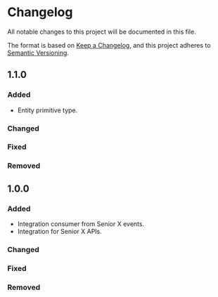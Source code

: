 # Changelog

All notable changes to this project will be documented in this file.

The format is based on [Keep a Changelog](https://keepachangelog.com/en/1.0.0/),
and this project adheres to [Semantic Versioning](https://semver.org/spec/v2.0.0.html).

## 1.1.0

### Added

- Entity primitive type.

### Changed

### Fixed

### Removed

## 1.0.0

### Added

- Integration consumer from Senior X events.
- Integration for Senior X APIs.

### Changed

### Fixed

### Removed
